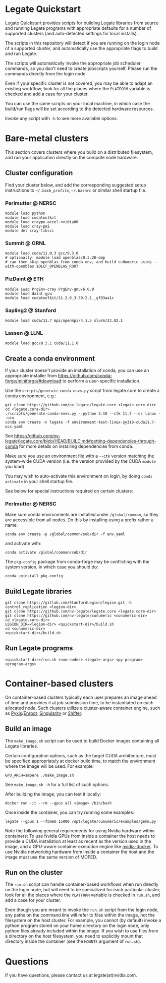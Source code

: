 <!--
Copyright 2021 NVIDIA Corporation

Licensed under the Apache License, Version 2.0 (the "License");
you may not use this file except in compliance with the License.
You may obtain a copy of the License at

    http://www.apache.org/licenses/LICENSE-2.0

Unless required by applicable law or agreed to in writing, software
distributed under the License is distributed on an "AS IS" BASIS,
WITHOUT WARRANTIES OR CONDITIONS OF ANY KIND, either express or implied.
See the License for the specific language governing permissions and
limitations under the License.

-->

Legate Quickstart
=================

Legate Quickstart provides scripts for building Legate libraries from source
and running Legate programs with appropriate defaults for a number of supported
clusters (and auto-detected settings for local installs).

The scripts in this repository will detect if you are running on the login node
of a supported cluster, and automatically use the appropriate flags to build and
run Legate.

The scripts will automatically invoke the appropriate job scheduler commands, so
you don't need to create jobscripts yourself. Please run the commands directly
from the login node.

Even if your specific cluster is not covered, you may be able to adapt an
existing workflow; look for all the places where the `PLATFORM` variable is
checked and add a case for your cluster.

You can use the same scripts on your local machine, in which case the build/run
flags will be set according to the detected hardware resources.

Invoke any script with `-h` to see more available options.

Bare-metal clusters
===================

This section covers clusters where you build on a distributed filesystem, and
run your application directly on the compute node hardware.

Cluster configuration
---------------------

Find your cluster below, and add the corresponding suggested setup instructions
to `~/.bash_profile`, `~/.bashrc` or similar shell startup file.


### Perlmutter @ NERSC

```
module load python
module load cudatoolkit
module load craype-accel-nvidia80
module load cray-pmi
module del cray-libsci
```

### Summit @ ORNL

```
module load cuda/11.0.3 gcc/9.3.0
# optionally: module load openblas/0.3.20-omp
# can then skip openblas from conda env, and build cuNumeric using --with-openblas $OLCF_OPENBLAS_ROOT
```

### PizDaint @ ETH

```
module swap PrgEnv-cray PrgEnv-gnu/6.0.9
module load daint-gpu
module load cudatoolkit/11.2.0_3.39-2.1__gf93aa1c
```

### Sapling2 @ Stanford

```
module load cuda/11.7 mpi/openmpi/4.1.5 slurm/23.02.1
```

### Lassen @ LLNL

```
module load gcc/8.3.1 cuda/11.1.0
```

Create a conda environment
--------------------------

If your cluster doesn't provide an installation of conda, you can use an
appropriate installer from https://github.com/conda-forge/miniforge/#download
to perform a user-specific installation.

Use the `scripts/generate-conda-envs.py` script from legate.core to create a
conda environment, e.g.:

```
git clone https://github.com/nv-legate/legate.core <legate.core-dir>
cd <legate.core-dir>
./scripts/generate-conda-envs.py --python 3.10 --ctk 11.7 --os linux --ucx
conda env create -n legate -f environment-test-linux-py310-cuda11.7-ucx.yaml
```

See
https://github.com/nv-legate/legate.core/blob/HEAD/BUILD.md#getting-dependencies-through-conda
for more details on installing dependencies from conda.

Make sure you use an environment file with a `--ctk` version matching the
system-wide CUDA version (i.e. the version provided by the CUDA `module` you
load).

You may wish to auto-activate this environment on login, by doing `conda activate`
in your shell startup file.

See below for special instructions required on certain clusters:

### Perlmutter @ NERSC

Make sure conda environments are installed under `/global/common`, so they are accessible
from all nodes. Do this by installing using a prefix rather a name:

```
conda env create -p /global/common/sub/dir -f env.yaml
```

and activate with:

```
conda activate /global/common/sub/dir
```

The `pkg-config` package from conda-forge may be conflicting with the system version, in
which case you should do:

```
conda uninstall pkg-config
```

Build Legate libraries
----------------------

```
git clone https://gitlab.com/StanfordLegion/legion.git -b control_replication <legion-dir>
git clone https://github.com/nv-legate/legate.core <legate.core-dir>
git clone https://github.com/nv-legate/cunumeric <cunumeric-dir>
cd <legate.core-dir>
LEGION_DIR=<legion-dir> <quickstart-dir>/build.sh
cd <cunumeric-dir>
<quickstart-dir>/build.sh
```

Run Legate programs
-------------------

```
<quickstart-dir>/run.sh <num-nodes> <legate-args> <py-program> <program-args>
```

Container-based clusters
========================

On container-based clusters typically each user prepares an image ahead of time
and provides it at job submission time, to be instantiated on each allocated
node. Such clusters utilize a cluster-aware container engine, such as
[Pyxis](https://github.com/NVIDIA/pyxis)/[Enroot](https://github.com/NVIDIA/enroot),
[Singularity](https://apptainer.org) or
[Shifter](https://www.nersc.gov/research-and-development/user-defined-images/).

Build an image
--------------

The `make_image.sh` script can be used to build Docker images containing all
Legate libraries.

Certain configuration options, such as the target CUDA architecture, must be
specified appropriately at docker build time, to match the environment where the
image will be used. For example:

```
GPU_ARCH=ampere ./make_image.sh
```

See `make_image.sh -h` for a full list of such options.

After building the image, you can test it locally:

```
docker run -it --rm --gpus all <image> /bin/bash
```

Once inside the container, you can try running some examples:

```
legate --gpus 1 --fbmem 15000 /opt/legate/cunumeric/examples/gemm.py
```

Note the following general requirements for using Nvidia hardware within
containers: To use Nvidia GPUs from inside a container the host needs to
provide a CUDA installation at least as recent as the version used in the
image, and a GPU-aware container execution engine like
[nvidia-docker](https://github.com/NVIDIA/nvidia-docker). To use Nvidia
networking hardware from inside a container the host and the image must use
the same version of MOFED.

Run on the cluster
------------------

The `run.sh` script can handle container-based workflows when run directly on the
login node, but will need to be specialized for each particular cluster; look for
all the places where the `PLATFORM` variable is checked in `run.sh`, and add a
case for your cluster.

Even though you are meant to invoke the `run.sh` script from the login node, any
paths on the command line will refer to files within the image, not the
filesystem on the host cluster. For example, you cannot (by default) invoke a
python program stored on your home directory on the login node, only python
files already included within the image. If you wish to use files from a
directory on the host filesystem, you need to explicitly mount that directory
inside the container (see the `MOUNTS` argument of `run.sh`).

Questions
=========

If you have questions, please contact us at legate(at)nvidia.com.
